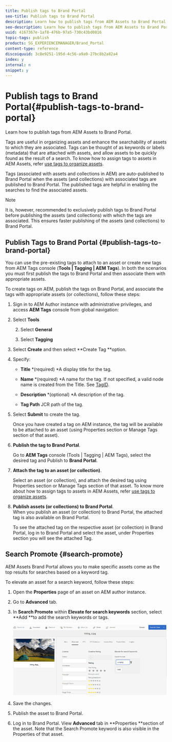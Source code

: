 ```yaml
---
title: Publish tags to Brand Portal
seo-title: Publish tags to Brand Portal
description: Learn how to publish tags from AEM Assets to Brand Portal.
seo-description: Learn how to publish tags from AEM Assets to Brand Portal.
uuid: 4167367e-1af8-476b-97a5-730c43bd0816
topic-tags: publish
products: SG_EXPERIENCEMANAGER/Brand_Portal
content-type: reference
discoiquuid: 3c8e9251-195d-4c56-a9a9-27bc8b2a82a4
index: y
internal: n
snippet: y
---
```


# Publish tags to Brand Portal{#publish-tags-to-brand-portal}

Learn how to publish tags from AEM Assets to Brand Portal.

Tags are useful in organizing assets and enhance the searchability of assets to which they are associated. Tags can be thought of as keywords or labels (metadata) that are attached with assets, and allow assets to be quickly found as the result of a search. To know how to assign tags to assets in AEM Assets, refer [use tags to organize assets](/content/help/en/experience-manager/6-4/assets/using/organize-assets#Usetagstoorganizeassets).

Tags (associated with assets and collections in AEM) are auto-published to Brand Portal when the assets (and collections) with associated tags are published to Brand Portal. The published tags are helpful in enabling the searches to find the associated assets.

>[!NOTE]
>
>It is, however, recommended to exclusively publish tags to Brand Portal before publishing the assets (and collections) with which the tags are associated. This ensures faster publishing of the assets (and collections) to Brand Portal.

## Publish Tags to Brand Portal {#publish-tags-to-brand-portal}

You can use the pre-existing tags to attach to an asset or create new tags from AEM Tags console (**Tools | Tagging | AEM Tags**). In both the scenarios you must first publish the tags to Brand Portal and then associate them with appropriate assets.

To create tags on AEM, publish the tags on Brand Portal, and associate the tags with appropriate assets (or collections), follow these steps:

1. Sign in to AEM Author instance with administrative privileges, and access **AEM Tags** console from global navigation:

1. Select **Tools**

   2. Select **General**

   3. Select **Tagging**

1. Select **Create** and then select **Create Tag **option.
1. 
   Specify:

    * **Title** 
      *(required) *A display title for the tag.
    
    * **Name** 
      *(required) *A name for the tag. If not specified, a valid node name is created from the Title. See [TagID](/content/help/en/experience-manager/6-4/sites/developing/using/framework#TagID).
    
    * **Description** 
      *(optional) *A description of the tag.  
    
    * **Tag Path** 
      JCR path of the tag.

1. Select **Submit** to create the tag.

   Once you have created a tag on AEM instance, the tag will be available to be attached to an asset (using Properties section or Manage Tags section of that asset).

1. **Publish the tag to Brand Portal**.

   Go to **AEM Tags** console (Tools | Tagging | AEM Tags), select the desired tag and Publish to **Brand Portal**.

1. **Attach the tag to an asset (or collection)**.

   Select an asset (or collection), and attach the desired tag using Properties section or Manage Tags section of that asset. To know more about how to assign tags to assets in AEM Assets, refer [use tags to organize assets](/content/help/en/experience-manager/6-4/assets/using/organize-assets#Usetagstoorganizeassets).

1. **Publish assets (or collections) to Brand Portal**.  
   When you publish an asset (or collection) to Brand Portal, the attached tag is also available on Brand Portal.

   To see the attached tag on the respective asset (or collection) in Brand Portal, log in to Brand Portal and select the asset, under Properties section you will see the attached Tag.

## Search Promote {#search-promote}

AEM Assets Brand Portal allows you to make specific assets come as the top results for searches based on a keyword tag.

To elevate an asset for a search keyword, follow these steps:

1. Open the **Properties** page of an asset on AEM author instance.
1. Go to **Advanced** tab.
1. In **Search Promote** within **Elevate for search keywords** section, select **Add **to add the search keywords or tags.

   ![](assets/search-promote.png)

1. Save the changes.
1. Publish the asset to Brand Portal.
1. Log in to Brand Portal. View **Advanced** tab in **Properties **section of the asset. Note that the Search Promote keyword is also visible in the Properties of that asset.

